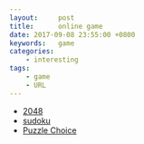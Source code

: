```yaml
---
layout:     post
title:      online game
date: 2017-09-08 23:55:00 +0800
keywords:   game
categories:
	- interesting
tags:		
	- game
	- URL
---
```


* [2048](http://2048game.com/)
* [sudoku](http://cn.sudokupuzzle.org/)
* [Puzzle Choice](http://www.puzzlechoice.com/pc/Puzzle_Choicex.html)